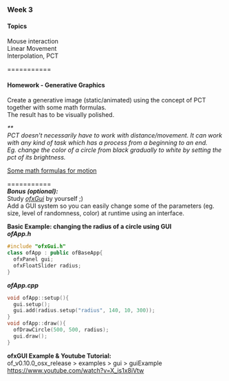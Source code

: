 ### Week 3
#### Topics
Mouse interaction  
Linear Movement  
Interpolation, PCT
<br/>

===========
#### Homework - Generative Graphics
Create a generative image (static/animated) using the concept of PCT together with some math formulas.  
The result has to be visually polished.

_**  
PCT doesn't necessarily have to work with distance/movement. It can work with any kind of task which has a process from a beginning to an end.  
Eg. change the color of a circle from black gradually to white by setting the pct of its brightness._

[Some math formulas for motion](https://soulwire.co.uk/math-for-motion/)

===========  
_**Bonus (optional):**_   
Study [_ofxGui_](https://openframeworks.cc/documentation/ofxGui/) by yourself ;)  
Add a GUI system so you can easily change some of the parameters (eg. size, level of randomness, color) at runtime using an interface.  

**Basic Example: changing the radius of a circle using GUI**  
**_ofApp.h_**   
```C++
#include "ofxGui.h"   
class ofApp : public ofBaseApp{  
  ofxPanel gui;  
  ofxFloatSlider radius;  
}
```

**_ofApp.cpp_**    
```C++
void ofApp::setup(){  
  gui.setup();  
  gui.add(radius.setup("radius", 140, 10, 300));  
}
void ofApp::draw(){  
  ofDrawCircle(500, 500, radius);  
  gui.draw();  
}
```

**ofxGUI Example & Youtube Tutorial:**   
of_v0.10.0_osx_release > examples > gui > guiExample  
https://www.youtube.com/watch?v=X_is1x8iVtw  

